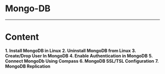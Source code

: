 # Mongo-DB
____________________________________________________________________________________________________________________________
# Content 
**1. Install MongoDB in Linux**
**2. Uninstall MongoDB from Linux**
**3. Create/Drop User In MongoDB** 
**4. Enable Authentication in MongoDB**
**5. Connect MongoDb Using Compass**
**6. MongoDB SSL/TSL Configuration**
**7. MongoDB Replication**
